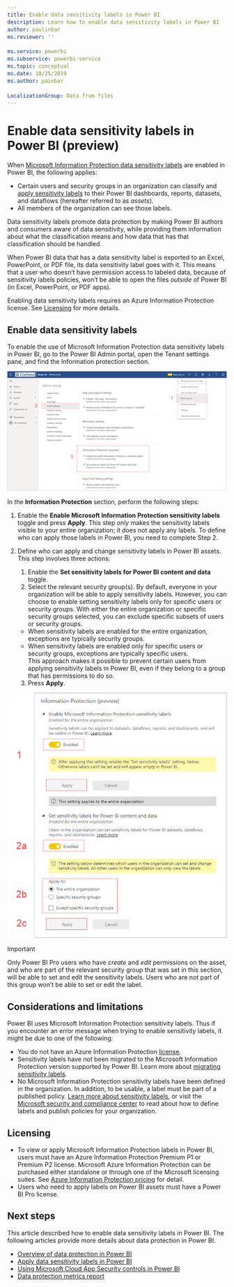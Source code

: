 ```yaml
---
title: Enable data sensitivity labels in Power BI
description: Learn how to enable data sensitivity labels in Power BI
author: paulinbar
ms.reviewer: ''

ms.service: powerbi
ms.subservice: powerbi-service
ms.topic: conceptual
ms.date: 10/25/2019
ms.author: painbar

LocalizationGroup: Data from files
---
```

# Enable data sensitivity labels in Power BI (preview)

When [Microsoft Information Protection data sensitivity labels](https://docs.microsoft.com/microsoft-365/compliance/sensitivity-labels) are enabled in Power BI, the following applies:

* Certain users and security groups in an organization can classify and [apply sensitivity labels](../designer/service-security-apply-data-sensitivity-labels.md) to their Power BI dashboards, reports, datasets, and dataflows (hereafter referred to as *assets*).
* All members of the organization can see those labels.

Data sensitivity labels promote data protection by making Power BI authors and consumers aware of data sensitivity, while providing them information about what the classification means and how data that has that classification should be handled.

When Power BI data that has a data sensitivity label is exported to an Excel, PowerPoint, or PDF file, its data sensitivity label goes with it. This means that a user who doesn’t have permission access to labeled data, because of sensitivity labels policies, won’t be able to open the files *outside* of Power BI (in Excel, PowerPoint, or PDF apps).

Enabling data sensitivity labels requires an Azure Information Protection license. See [Licensing](#licensing) for more details.

## Enable data sensitivity labels

To enable the use of Microsoft Information Protection data sensitivity labels in Power BI, go to the Power BI Admin portal, open the Tenant settings pane, and find the Information protection section.

![Find the Information Protection section](media/service-security-enable-data-sensitivity-labels/enable-data-sensitivity-labels-01.png)

In the **Information Protection** section, perform the following steps:
1.	Enable the **Enable Microsoft Information Protection sensitivity labels** toggle and press **Apply**. This step *only* makes the sensitivity labels visible to your entire organization; it does not apply any labels. To define who can apply those labels in Power BI, you need to complete Step 2.
2.	Define who can apply and change sensitivity labels in Power BI assets. This step involves three actions:
    1.	Enable the **Set sensitivity labels for Power BI content and data** toggle.
    2.	Select the relevant security group(s). By default, everyone in your organization will be able to apply sensitivity labels. However, you can choose to enable setting sensitivity labels only for specific users or security groups. With either the entire organization or specific security groups selected, you can exclude specific subsets of users or security groups.
    * When sensitivity labels are enabled for the entire organization, exceptions are typically security groups.
    * When sensitivity labels are enabled only for specific users or security groups, exceptions are typically specific users.  
    This approach makes it possible to prevent certain users from applying sensitivity labels in Power BI, even if they belong to a group that has permissions to do so.
    
    3. Press **Apply**.

![Enable sensitivity labels](media/service-security-enable-data-sensitivity-labels/enable-data-sensitivity-labels-02.png)

> [!IMPORTANT]
> Only Power BI Pro users who have *create* and *edit* permissions on the asset, and who are part of the relevant security group that was set in this section, will be able to set and edit the sensitivity labels. Users who are not part of this group won’t be able to set or edit the label. 


## Considerations and limitations

Power BI uses Microsoft Information Protection sensitivity labels. Thus if you encounter an error message when trying to enable sensitivity labels, it might be due to one of the following:

* You do not have an Azure Information Protection [license](#licensing).
* Sensitivity labels have not been migrated to the Microsoft Information Protection version supported by Power BI. Learn more about [migrating sensitivity labels](https://docs.microsoft.com/azure/information-protection/configure-policy-migrate-labels).
* No Microsoft Information Protection sensitivity labels have been defined in the organization. In addition, to be usable, a label must be part of a published policy. [Learn more about sensitivity labels](https://docs.microsoft.com/Office365/SecurityCompliance/sensitivity-labels), or visit the [Microsoft security and compliance center](https://sip.protection.office.com/sensitivity?flight=EnableMIPLabels) to read about how to define labels and publish policies for your organization.

## Licensing

* To view or apply Microsoft Information Protection labels in Power BI, users must have an Azure Information Protection Premium P1 or Premium P2 license. Microsoft Azure Information Protection can be purchased either standalone or through one of the Microsoft licensing suites. See [Azure Information Protection pricing](https://azure.microsoft.com/pricing/details/information-protection/) for detail.
* Users who need to apply labels on Power BI assets must have a Power BI Pro license.


## Next steps

This article described how to enable data sensitivity labels in Power BI. The following articles provide more details about data protection in Power BI. 

* [Overview of data protection in Power BI](service-security-data-protection-overview.md)
* [Apply data sensitivity labels in Power BI](../designer/service-security-apply-data-sensitivity-labels.md)
* [Using Microsoft Cloud App Security controls in Power BI](service-security-using-microsoft-cloud-app-security-controls.md)
* [Data protection metrics report](service-security-data-protection-metrics-report.md)